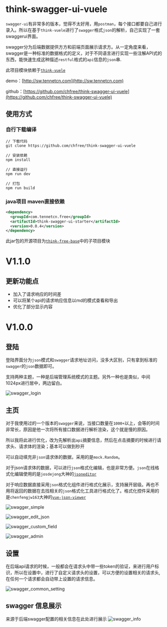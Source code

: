 # think-swagger-ui-vuele
`swagger-ui`有非常多的版本，觉得不太好用，用`postman`，每个接口都要自己进行录入。所以在基于`think-vuele`进行了`swagger`格式`json`的解析，自己实现了一套swaggerui界面。

swagger分为后端数据提供方方和前端页面展示请求方。从一定角度来看，swagger是一种标准的数据格式的定义，对于不同语言进行实现一些注解API式的东西，能快速生成这种描述`restful`格式的`api`信息的`json`串.

此项目模块依赖于[`think-vuele`](http://vuele.tennetcn.com)

demo：[http://sw.tennetcn.com](http://sw.tennetcn.com)

github：[https://github.com/chfree/think-swagger-ui-vuele](https://github.com/chfree/think-swagger-ui-vuele)

## 使用方式
### 自行下载编译
```shell
// 下载代码
git clone https://github.com/chfree/think-swagger-ui-vuele

// 安装依赖
npm install

// 直接运行
npm run dev

// 打包
npm run build
```

### java项目 maven直接依赖
```xml
<dependency>
  <groupId>com.tennetcn.free</groupId>
  <artifactId>think-swagger-ui-starter</artifactId>
  <version>0.0.4</version>
</dependency>
```
此jar包的开源项目为[`think-free-base`](https://github.com/chfree/think-free-base/tree/master/think-swagger-ui-starter)中的子项目模块


# V1.1.0
## 更新功能点
- 加入了请求响应的时间差
- 可以将某个api的请求响应信息以md的模式查看和导出
- 优化了部分显示内容



# V1.0.0

## 登陆
登陆界面分为`json`模式和`swagger`请求地址访问，没多大区别，只有拿到标准的`swagger`的`json`数据即可。

支持两种主题，一种是后端管理系统模式的主题。另外一种也是类似，中间1024px进行居中，两边留白。

![swagger_login](http://bedimage.tennetcn.com/tennetcn.com/project/swagger/swagger_login.png)

## 主页
对于我使用过的一个版本的`swagger`来说，当接口数量在`1000+`以上，会等的时间非常长，原因是他一次将所有接口数据进行解析渲染，这个就是慢的原因。

所以我将此进行优化，改为先解析出`api`摘要信息，然后在点击摘要的时候进行请求头、请求体的渲染；基本可以做到秒开

可以自动填充非`json`请求体的数据，采用的是`mock.Random`。

对于json请求体的数据，可以进行`json`格式化编辑，也是非常方便。`json`在线格式化编辑使用的是`josdejong`大神的[`jsoneditor`](https://github.com/josdejong/jsoneditor)

对于响应数据直接采用`json`格式化组件进行格式化展示，支持展开层级。再也不用将返回的数据在去找相关的`json`格式化工具进行格式化了。格式化控件采用的是`chenfengjw163`大神的[`vue-json-viewer`](https://github.com/chenfengjw163/vue-json-viewer)

![swagger_simple](http://bedimage.tennetcn.com/tennetcn.com/project/swagger/swagger_simple.png)

![swagger_edit_json](http://bedimage.tennetcn.com/tennetcn.com/project/swagger/swagger_edit_json.png)

![swagger_custom_field](http://bedimage.tennetcn.com/tennetcn.com/project/swagger/swagger_custom_field.png)

![swagger_admin](http://bedimage.tennetcn.com/tennetcn.com/project/swagger/swagger_admin.png)

## 设置
在后端api请求的时候，一般都会在请求头中带一些token的验证，来进行用户标识，所以在设置中，进行了自定义请求头的设置，可以方便的设置相关的请求头,在任何一个请求都会自动带上设置的请求信息。

![swagger_common_setting](http://bedimage.tennetcn.com/tennetcn.com/project/swagger/swagger_common_setting.png)

## swagger 信息展示
来源于后端swagger配置的相关信息在此处进行展示
![swagger_info](http://bedimage.tennetcn.com/tennetcn.com/project/swagger/swagger_info.png)

